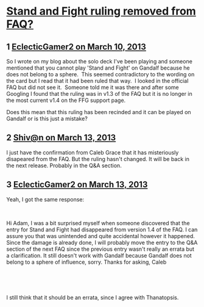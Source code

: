 # [Stand and Fight ruling removed from FAQ?](https://community.fantasyflightgames.com/topic/80539-stand-and-fight-ruling-removed-from-faq/)

## 1 [EclecticGamer2 on March 10, 2013](https://community.fantasyflightgames.com/topic/80539-stand-and-fight-ruling-removed-from-faq/?do=findComment&comment=772144)

So I wrote on my blog about the solo deck I've been playing and someone mentioned that you cannot play 'Stand and Fight' on Gandalf because he does not belong to a sphere.  This seemed contradictory to the wording on the card but I read that it had been ruled that way.  I looked in the official FAQ but did not see it.  Someone told me it was there and after some Googling I found that the ruling was in v1.3 of the FAQ but it is no longer in the most current v1.4 on the FFG support page.

Does this mean that this ruling has been recinded and it can be played on Gandalf or is this just a mistake?

## 2 [Shiv@n on March 13, 2013](https://community.fantasyflightgames.com/topic/80539-stand-and-fight-ruling-removed-from-faq/?do=findComment&comment=773384)

I just have the confirmation from Caleb Grace that it has misteriously disapeared from the FAQ. But the ruling hasn't changed. It will be back in the next release. Probably in the Q&A section.

## 3 [EclecticGamer2 on March 13, 2013](https://community.fantasyflightgames.com/topic/80539-stand-and-fight-ruling-removed-from-faq/?do=findComment&comment=773385)

Yeah, I got the same response:

 

Hi Adam,
I was a bit surprised myself when someone discovered that the entry for Stand and Fight had disappeared from version 1.4 of the FAQ. I can assure you that was unintended and quite accidental however it happened. Since the damage is already done, I will probably move the entry to the Q&A section of the next FAQ since the previous entry wasn't really an errata but a clarification.
It still doesn't work with Gandalf because Gandalf does not belong to a sphere of influence, sorry.
Thanks for asking,
Caleb

 

 

I still think that it should be an errata, since I agree with Thanatopsis.

